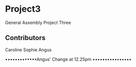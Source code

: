 # Project3
General Assembly Project Three

## Contributors
Caroline
Sophie
Angus 


•••••••••••••Angus' Change at 12.25pm ••••••••••••••••



